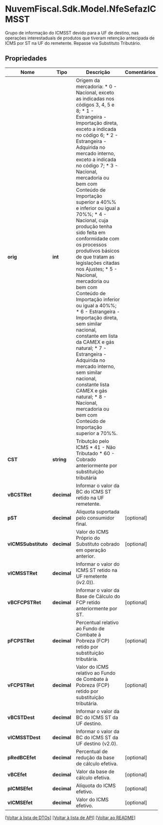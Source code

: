 # NuvemFiscal.Sdk.Model.NfeSefazICMSST
Grupo de informação do ICMSST devido para a UF de destino, nas operações interestaduais de produtos que tiveram retenção antecipada de ICMS por ST na UF do remetente. Repasse via Substituto Tributário.

## Propriedades

Nome | Tipo | Descrição | Comentários
------------ | ------------- | ------------- | -------------
**orig** | **int** | Origem da mercadoria:  * 0 - Nacional, exceto as indicadas nos códigos 3, 4, 5 e 8;  * 1 - Estrangeira - Importação direta, exceto a indicada no código 6;  * 2 - Estrangeira - Adquirida no mercado interno, exceto a indicada no código 7;  * 3 - Nacional, mercadoria ou bem com Conteúdo de Importação superior a 40%% e inferior ou igual a 70%%;  * 4 - Nacional, cuja produção tenha sido feita em conformidade com os processos produtivos básicos de que tratam as legislações citadas nos Ajustes;  * 5 - Nacional, mercadoria ou bem com Conteúdo de Importação inferior ou igual a 40%%;  * 6 - Estrangeira - Importação direta, sem similar nacional, constante em lista da CAMEX e gás natural;  * 7 - Estrangeira - Adquirida no mercado interno, sem similar nacional, constante lista CAMEX e gás natural;  * 8 - Nacional, mercadoria ou bem com Conteúdo de Importação superior a 70%%. | 
**CST** | **string** | Tributção pelo ICMS  * 41 - Não Tributado  * 60 - Cobrado anteriormente por substituição tributária | 
**vBCSTRet** | **decimal** | Informar o valor da BC do ICMS ST retido na UF remetente. | 
**pST** | **decimal** | Aliquota suportada pelo consumidor final. | [optional] 
**vICMSSubstituto** | **decimal** | Valor do ICMS Próprio do Substituto cobrado em operação anterior. | [optional] 
**vICMSSTRet** | **decimal** | Informar o valor do ICMS ST retido na UF remetente (iv2.0)). | 
**vBCFCPSTRet** | **decimal** | Informar o valor da Base de Cálculo do FCP retido anteriormente por ST. | [optional] 
**pFCPSTRet** | **decimal** | Percentual relativo ao Fundo de Combate à Pobreza (FCP) retido por substituição tributária. | [optional] 
**vFCPSTRet** | **decimal** | Valor do ICMS relativo ao Fundo de Combate à Pobreza (FCP) retido por substituição tributária. | [optional] 
**vBCSTDest** | **decimal** | Informar o valor da BC do ICMS ST da UF destino. | 
**vICMSSTDest** | **decimal** | Informar o valor da BC do ICMS ST da UF destino (v2.0). | 
**pRedBCEfet** | **decimal** | Percentual de redução da base de cálculo efetiva. | [optional] 
**vBCEfet** | **decimal** | Valor da base de cálculo efetiva. | [optional] 
**pICMSEfet** | **decimal** | Alíquota do ICMS efetivo. | [optional] 
**vICMSEfet** | **decimal** | Valor do ICMS efetivo. | [optional] 

[[Voltar à lista de DTOs]](../README.md#documentation-for-models) [[Voltar à lista de API]](../README.md#documentation-for-api-endpoints) [[Voltar ao README]](../README.md)


